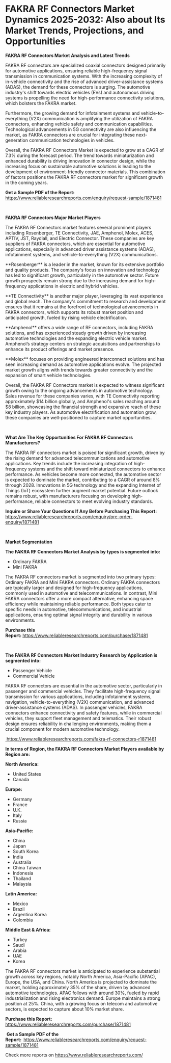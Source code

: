 <p><h1>FAKRA RF Connectors Market Dynamics 2025-2032: Also about Its Market Trends, Projections, and Opportunities</h1></p><p><strong>FAKRA RF Connectors Market Analysis and Latest Trends</strong></p>
<p><p>FAKRA RF connectors are specialized coaxial connectors designed primarily for automotive applications, ensuring reliable high-frequency signal transmission in communication systems. With the increasing complexity of in-vehicle connectivity and the rise of advanced driver-assistance systems (ADAS), the demand for these connectors is surging. The automotive industry's shift towards electric vehicles (EVs) and autonomous driving systems is propelling the need for high-performance connectivity solutions, which bolsters the FAKRA market.</p><p>Furthermore, the growing demand for infotainment systems and vehicle-to-everything (V2X) communication is amplifying the utilization of FAKRA connectors, enhancing vehicle safety and communication capabilities. Technological advancements in 5G connectivity are also influencing the market, as FAKRA connectors are crucial for integrating these next-generation communication technologies in vehicles.</p><p>Overall, the FAKRA RF Connectors Market is expected to grow at a CAGR of 7.3% during the forecast period. The trend towards miniaturization and enhanced durability is driving innovation in connector design, while the increasing focus on sustainable automotive solutions is leading to the development of environment-friendly connector materials. This combination of factors positions the FAKRA RF connectors market for significant growth in the coming years.</p></p>
<p><strong>Get a Sample PDF of the Report:&nbsp;</strong> <a href="https://www.reliableresearchreports.com/enquiry/request-sample/1871481?utm_campaign=2009&utm_medium=2&utm_source=Github&utm_content=ia&utm_term=13022025&utm_id=fakra-rf-connectors">https://www.reliableresearchreports.com/enquiry/request-sample/1871481</a></p>
<p>&nbsp;</p>
<p><strong>FAKRA RF Connectors Major Market Players</strong></p>
<p><p>The FAKRA RF Connectors market features several prominent players including Rosenberger, TE Connectivity, JAE, Amphenol, Molex, ACES, APTIV, JST, Raydiall, and Electric Connector. These companies are key suppliers of FAKRA connectors, which are essential for automotive applications, especially in advanced driver assistance systems (ADAS), infotainment systems, and vehicle-to-everything (V2X) communications.</p><p>**Rosenberger** is a leader in the market, known for its extensive portfolio and quality products. The company's focus on innovation and technology has led to significant growth, particularly in the automotive sector. Future growth prospects remain strong due to the increasing demand for high-frequency applications in electric and hybrid vehicles.</p><p>**TE Connectivity** is another major player, leveraging its vast experience and global reach. The company's commitment to research and development ensures that it remains at the forefront of technological advancements in FAKRA connectors, which supports its robust market position and anticipated growth, fueled by rising vehicle electrification.</p><p>**Amphenol** offers a wide range of RF connectors, including FAKRA solutions, and has experienced steady growth driven by increasing automotive technologies and the expanding electric vehicle market. Amphenol’s strategy centers on strategic acquisitions and partnerships to enhance its product offerings and market presence.</p><p>**Molex** focuses on providing engineered interconnect solutions and has seen increasing demand as automotive applications evolve. The projected market growth aligns with trends towards greater connectivity and the expansion of smart vehicle technologies.</p><p>Overall, the FAKRA RF Connectors market is expected to witness significant growth owing to the ongoing advancements in automotive technology. Sales revenue for these companies varies, with TE Connectivity reporting approximately $14 billion globally, and Amphenol's sales reaching around $8 billion, showcasing the financial strength and expansive reach of these key industry players. As automotive electrification and automation grow, these companies are well-positioned to capture market opportunities.</p></p>
<p>&nbsp;</p>
<p><strong>What Are The Key Opportunities For FAKRA RF Connectors Manufacturers?</strong></p>
<p><p>The FAKRA RF connectors market is poised for significant growth, driven by the rising demand for advanced telecommunications and automotive applications. Key trends include the increasing integration of high-frequency systems and the shift toward miniaturized connectors to enhance performance. As vehicles become more connected, the automotive sector is expected to dominate the market, contributing to a CAGR of around 8% through 2028. Innovations in 5G technology and the expanding Internet of Things (IoT) ecosystem further augment market potential. Future outlook remains robust, with manufacturers focusing on developing high-performance, reliable connectors to meet evolving industry standards.</p></p>
<p><strong>Inquire or Share Your Questions If Any Before Purchasing This Report:</strong> <a href="https://www.reliableresearchreports.com/enquiry/pre-order-enquiry/1871481?utm_campaign=2009&utm_medium=2&utm_source=Github&utm_content=ia&utm_term=13022025&utm_id=fakra-rf-connectors">https://www.reliableresearchreports.com/enquiry/pre-order-enquiry/1871481</a></p>
<p>&nbsp;</p>
<p><strong>Market Segmentation</strong></p>
<p><strong>The FAKRA RF Connectors Market Analysis by types is segmented into:</strong></p>
<p><ul><li>Ordinary FAKRA</li><li>Mini FAKRA</li></ul></p>
<p><p>The FAKRA RF connectors market is segmented into two primary types: Ordinary FAKRA and Mini FAKRA connectors. Ordinary FAKRA connectors are typically larger and designed for high-frequency applications, commonly used in automotive and telecommunications. In contrast, Mini FAKRA connectors offer a more compact alternative, enhancing space efficiency while maintaining reliable performance. Both types cater to specific needs in automotive, telecommunications, and industrial applications, ensuring optimal signal integrity and durability in various environments.</p></p>
<p><strong>Purchase this Report:&nbsp;</strong><a href="https://www.reliableresearchreports.com/purchase/1871481?utm_campaign=2009&utm_medium=2&utm_source=Github&utm_content=ia&utm_term=13022025&utm_id=fakra-rf-connectors">https://www.reliableresearchreports.com/purchase/1871481</a></p>
<p>&nbsp;</p>
<p><strong>The FAKRA RF Connectors Market Industry Research by Application is segmented into:</strong></p>
<p><ul><li>Passenger Vehicle</li><li>Commercial Vehicle</li></ul></p>
<p><p>FAKRA RF connectors are essential in the automotive sector, particularly in passenger and commercial vehicles. They facilitate high-frequency signal transmission for various applications, including infotainment systems, navigation, vehicle-to-everything (V2X) communication, and advanced driver-assistance systems (ADAS). In passenger vehicles, FAKRA connectors enhance connectivity and safety features, while in commercial vehicles, they support fleet management and telematics. Their robust design ensures reliability in challenging environments, making them a crucial component for modern automotive technology.</p></p>
<p><a href="https://www.reliableresearchreports.com/fakra-rf-connectors-r1871481?utm_campaign=2009&utm_medium=2&utm_source=Github&utm_content=ia&utm_term=13022025&utm_id=fakra-rf-connectors">&nbsp;https://www.reliableresearchreports.com/fakra-rf-connectors-r1871481</a></p>
<p><strong>In terms of Region, the FAKRA RF Connectors Market Players available by Region are:</strong></p>
<p>
    <p> <strong> North America: </strong>
        <ul>
            <li>United States</li>
            <li>Canada</li>
        </ul>
        </p> 
    <p> <strong> Europe: </strong>
        <ul>
            <li>Germany</li>
            <li>France</li>
            <li>U.K.</li>
            <li>Italy</li>
            <li>Russia</li>
        </ul>
        </p> 
    <p> <strong> Asia-Pacific: </strong>
        <ul>
            <li>China</li>
            <li>Japan</li>
            <li>South Korea</li>
            <li>India</li>
            <li>Australia</li>
            <li>China Taiwan</li>
            <li>Indonesia</li>
            <li>Thailand</li>
            <li>Malaysia</li>
        </ul>
        </p> 
    <p> <strong> Latin America: </strong>
        <ul>
            <li>Mexico</li>
            <li>Brazil</li>
            <li>Argentina Korea</li>
            <li>Colombia</li>
        </ul>
        </p> 
    <p> <strong> Middle East & Africa: </strong>
        <ul>
            <li>Turkey</li>
            <li>Saudi</li>
            <li>Arabia</li>
            <li>UAE</li>
            <li>Korea</li>
        </ul>
    </p>
    </p>
<p><p>The FAKRA RF connectors market is anticipated to experience substantial growth across key regions, notably North America, Asia-Pacific (APAC), Europe, the USA, and China. North America is projected to dominate the market, holding approximately 35% of the share, driven by advanced automotive technologies. APAC follows with around 30%, fueled by rapid industrialization and rising electronics demand. Europe maintains a strong position at 25%. China, with a growing focus on telecom and automotive sectors, is expected to capture about 10% market share.</p></p>
<p><strong>Purchase this Report: </strong><a href="https://www.reliableresearchreports.com/purchase/1871481?utm_campaign=2009&utm_medium=2&utm_source=Github&utm_content=ia&utm_term=13022025&utm_id=fakra-rf-connectors">https://www.reliableresearchreports.com/purchase/1871481</a></p>
<p>&nbsp;<strong>Get a Sample PDF of the Report:&nbsp;&nbsp;</strong><a href="https://www.reliableresearchreports.com/enquiry/request-sample/1871481?utm_campaign=2009&utm_medium=2&utm_source=Github&utm_content=ia&utm_term=13022025&utm_id=fakra-rf-connectors">https://www.reliableresearchreports.com/enquiry/request-sample/1871481</a></p>
<p><strong></strong></p>
<p>Check more reports on <a href="https://www.reliableresearchreports.com/?utm_campaign=2009&utm_medium=2&utm_source=Github&utm_content=ia&utm_term=13022025&utm_id=fakra-rf-connectors">https://www.reliableresearchreports.com/</a></p>